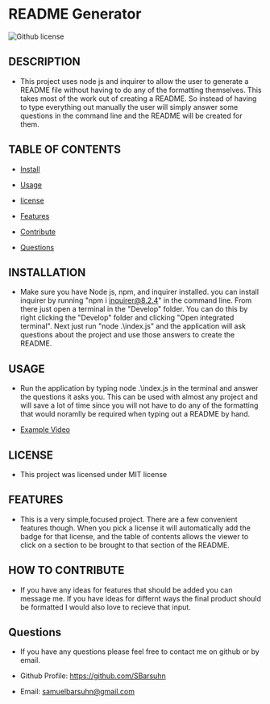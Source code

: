 # README Generator
![Github license](https://img.shields.io/badge/license-MIT-blue.svg)




## DESCRIPTION

- This project uses node js and inquirer to allow the user to generate a README file without having to do any of the formatting themselves. This takes most of the work out of creating a README. So instead of having to type everything out manually the user will simply answer some questions in the command line and the README will be created for them.


## TABLE OF CONTENTS


* [Install](#install)

* [Usage](#usage)

* [license](#license)

* [Features](#features)

* [Contribute](#contribute)

* [Questions](#questions)


## INSTALLATION

- Make sure you have Node js, npm, and inquirer installed. you can install inquirer by running "npm i inquirer@8.2.4" in the command line. From there just open a terminal in the "Develop" folder. You can do this by right clicking the "Develop" folder and clicking "Open integrated terminal". Next just run "node .\index.js" and the application will ask questions about the project and use those answers to create the README.


## USAGE

- Run the application by typing node .\index.js in the terminal and answer the questions it asks you. This can be used with almost any project and will save a lot of time since you will not have to do any of the formatting that would noramlly be required when typing out a README by hand.

- [Example Video](example%20video/EXAMPLE.mp4)

## LICENSE

- This project was licensed under MIT license


## FEATURES

- This is a very simple,focused project. There are a few convenient features though. When you pick a license it will automatically add the badge for that license, and the table of contents allows the viewer to click on a section to be brought to that section of the README.


## HOW TO CONTRIBUTE

- If you have any ideas for features that should be added you can message me. If you have ideas for differnt ways the final product should be formatted I would also love to recieve that input.


## Questions

- If you have any questions please feel free to contact me on github or by email.

- Github Profile: https://github.com/SBarsuhn

- Email: samuelbarsuhn@gmail.com 